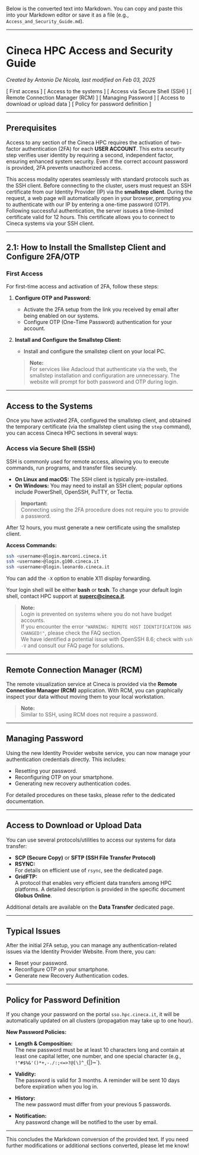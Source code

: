 Below is the converted text into Markdown. You can copy and paste this into your Markdown editor or save it as a file (e.g., `Access_and_Security_Guide.md`).

---

# Cineca HPC Access and Security Guide

*Created by Antonio De Nicola, last modified on Feb 03, 2025*

[ First access ] [ Access to the systems ] [ Access via Secure Shell (SSH) ] [ Remote Connection Manager (RCM) ] [ Managing Password ] [ Access to download or upload data ] [ Policy for password definition ]

---

## Prerequisites

Access to any section of the Cineca HPC requires the activation of two-factor authentication (2FA) for each **USER ACCOUNT**. This extra security step verifies user identity by requiring a second, independent factor, ensuring enhanced system security. Even if the correct account password is provided, 2FA prevents unauthorized access.

This access modality operates seamlessly with standard protocols such as the SSH client. Before connecting to the cluster, users must request an SSH certificate from our Identity Provider (IP) via the **smallstep client**. During the request, a web page will automatically open in your browser, prompting you to authenticate with our IP by entering a one-time password (OTP). Following successful authentication, the server issues a time-limited certificate valid for 12 hours. This certificate allows you to connect to Cineca systems via your SSH client.

---

## 2.1: How to Install the Smallstep Client and Configure 2FA/OTP

### First Access

For first-time access and activation of 2FA, follow these steps:

1. **Configure OTP and Password:**  
   - Activate the 2FA setup from the link you received by email after being enabled on our systems.  
   - Configure OTP (One-Time Password) authentication for your account.

2. **Install and Configure the Smallstep Client:**  
   - Install and configure the smallstep client on your local PC.  

   > **Note:**  
   > For services like Adacloud that authenticate via the web, the smallstep installation and configuration are unnecessary. The website will prompt for both password and OTP during login.

---

## Access to the Systems

Once you have activated 2FA, configured the smallstep client, and obtained the temporary certificate (via the smallstep client using the `step` command), you can access Cineca HPC sections in several ways:

### Access via Secure Shell (SSH)

SSH is commonly used for remote access, allowing you to execute commands, run programs, and transfer files securely.  
- **On Linux and macOS:** The SSH client is typically pre-installed.  
- **On Windows:** You may need to install an SSH client; popular options include PowerShell, OpenSSH, PuTTY, or Tectia.  

> **Important:**  
> Connecting using the 2FA procedure does not require you to provide a password.

After 12 hours, you must generate a new certificate using the smallstep client.

**Access Commands:**

```bash
ssh <username>@login.marconi.cineca.it
ssh <username>@login.g100.cineca.it
ssh <username>@login.leonardo.cineca.it
```

You can add the `-X` option to enable X11 display forwarding.

Your login shell will be either **bash** or **tcsh**. To change your default login shell, contact HPC support at **superc@cineca.it**.

> **Note:**  
> Login is prevented on systems where you do not have budget accounts.  
> If you encounter the error `"WARNING: REMOTE HOST IDENTIFICATION HAS CHANGED!"`, please check the FAQ section.  
> We have identified a potential issue with OpenSSH 8.6; check with `ssh -V` and consult our FAQ page for solutions.

---

## Remote Connection Manager (RCM)

The remote visualization service at Cineca is provided via the **Remote Connection Manager (RCM)** application. With RCM, you can graphically inspect your data without moving them to your local workstation.

> **Note:**  
> Similar to SSH, using RCM does not require a password.

---

## Managing Password

Using the new Identity Provider website service, you can now manage your authentication credentials directly. This includes:
- Resetting your password.
- Reconfiguring OTP on your smartphone.
- Generating new recovery authentication codes.

For detailed procedures on these tasks, please refer to the dedicated documentation.

---

## Access to Download or Upload Data

You can use several protocols/utilities to access our systems for data transfer:

- **SCP (Secure Copy)** or **SFTP (SSH File Transfer Protocol)**
- **RSYNC:**  
  For details on efficient use of `rsync`, see the dedicated page.
- **GridFTP:**  
  A protocol that enables very efficient data transfers among HPC platforms. A detailed description is provided in the specific document **Globus Online**.

Additional details are available on the **Data Transfer** dedicated page.

---

## Typical Issues

After the initial 2FA setup, you can manage any authentication-related issues via the Identity Provider Website. From there, you can:
- Reset your password.
- Reconfigure OTP on your smartphone.
- Generate new Recovery Authentication codes.

---

## Policy for Password Definition

If you change your password on the portal `sso.hpc.cineca.it`, it will be automatically updated on all clusters (propagation may take up to one hour).

**New Password Policies:**

- **Length & Composition:**  
  The new password must be at least 10 characters long and contain at least one capital letter, one number, and one special character (e.g., `!"#$%&'()*+,-./:;<=>?@[\]^_`{|}~`).

- **Validity:**  
  The password is valid for 3 months. A reminder will be sent 10 days before expiration when you log in.

- **History:**  
  The new password must differ from your previous 5 passwords.

- **Notification:**  
  Any password change will be notified to the user by email.

---

This concludes the Markdown conversion of the provided text. If you need further modifications or additional sections converted, please let me know!